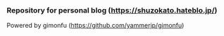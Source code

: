 ### Repository for personal blog (https://shuzokato.hateblo.jp/)  
Powered by gimonfu (https://github.com/yammerjp/gimonfu)

